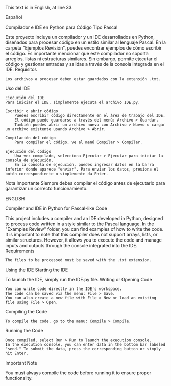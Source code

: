 This text is in English, at line 33.

Español

Compilador e IDE en Python para Código Tipo Pascal

Este proyecto incluye un compilador y un IDE desarrollados en Python, diseñados para procesar código en un estilo similar al lenguaje Pascal. En la carpeta "Ejemplos Revisión", puedes encontrar ejemplos de cómo escribir el código. Es importante mencionar que este compilador no soporta arreglos, listas ni estructuras similares. Sin embargo, permite ejecutar el código y gestionar entradas y salidas a través de la consola integrada en el IDE.
Requisitos

    Los archivos a procesar deben estar guardados con la extensión .txt.

Uso del IDE

    Ejecución del IDE
    Para iniciar el IDE, simplemente ejecuta el archivo IDE.py.

    Escribir o abrir código
        Puedes escribir código directamente en el área de trabajo del IDE.
        El código puede guardarse a través del menú: Archivo > Guardar.
        También puedes abrir un archivo nuevo con Archivo > Nuevo o cargar un archivo existente usando Archivo > Abrir.

    Compilación del código
        Para compilar el código, ve al menú Compilar > Compilar.

    Ejecución del código
        Una vez compilado, selecciona Ejecutar > Ejecutar para iniciar la consola de ejecución.
        En la consola de ejecución, puedes ingresar datos en la barra inferior donde aparece "enviar". Para enviar los datos, presiona el botón correspondiente o simplemente da Enter.

Nota Importante
Siempre debes compilar el código antes de ejecutarlo para garantizar un correcto funcionamiento.


ENGLISH

Compiler and IDE in Python for Pascal-like Code

This project includes a compiler and an IDE developed in Python, designed to process code written in a style similar to the Pascal language. In the "Examples Review" folder, you can find examples of how to write the code. It is important to note that this compiler does not support arrays, lists, or similar structures. However, it allows you to execute the code and manage inputs and outputs through the console integrated into the IDE.
Requirements

    The files to be processed must be saved with the .txt extension.

Using the IDE
Starting the IDE

To launch the IDE, simply run the IDE.py file.
Writing or Opening Code

    You can write code directly in the IDE's workspace.
    The code can be saved via the menu: File > Save.
    You can also create a new file with File > New or load an existing file using File > Open.

Compiling the Code

    To compile the code, go to the menu: Compile > Compile.

Running the Code

    Once compiled, select Run > Run to launch the execution console.
    In the execution console, you can enter data in the bottom bar labeled "send." To submit the data, press the corresponding button or simply hit Enter.

Important Note

You must always compile the code before running it to ensure proper functionality.
